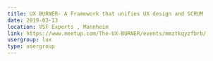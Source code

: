 ```yaml
---
title: UX BURNER- A Framework that unifies UX design and SCRUM
date: 2019-03-13
location: VSF Experts , Mannheim
link: https://www.meetup.com/The-UX-BURNER/events/mmztkqyzfbrb/
usergroup: lux
type: usergroup
---
```

